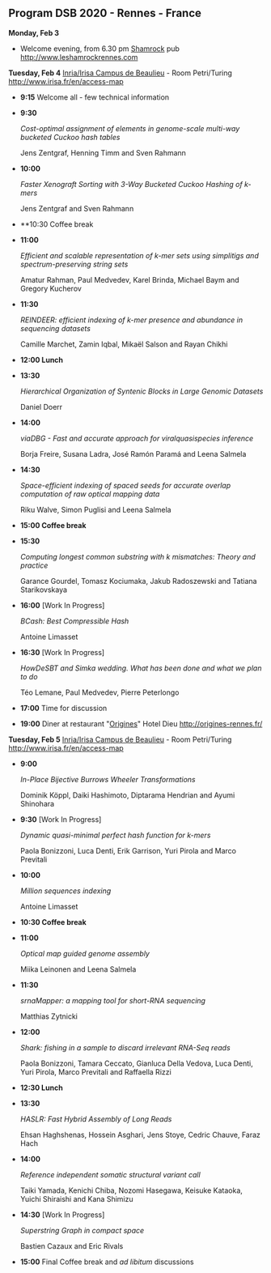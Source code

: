 ## Program DSB 2020 - Rennes - France

**Monday, Feb 3**

* Welcome evening, from 6.30 pm [Shamrock](http://www.leshamrockrennes.com) pub http://www.leshamrockrennes.com

**Tuesday, Feb 4** [Inria/Irisa Campus de Beaulieu](http://www.irisa.fr/en/access-map) - Room Petri/Turing http://www.irisa.fr/en/access-map

* **9:15** 
  Welcome all - few technical information
  
* **9:30** 
  
  *Cost-optimal assignment of elements in genome-scale multi-way bucketed Cuckoo hash tables*
  
  Jens Zentgraf, Henning Timm and Sven Rahmann
  
* **10:00**
  
  *Faster Xenograft Sorting with 3-Way Bucketed Cuckoo Hashing of k-mers*

  Jens Zentgraf and Sven Rahmann
  
* **10:30 Coffee break

* **11:00** 
  
  *Efficient and scalable representation of k-mer sets using simplitigs and spectrum-preserving string sets*
  
  Amatur Rahman, Paul Medvedev, Karel Brinda, Michael Baym and Gregory Kucherov
  
* **11:30**

  *REINDEER: efficient indexing of k-mer presence and abundance in sequencing datasets*

  Camille Marchet, Zamin Iqbal, Mikaël Salson and Rayan Chikhi

* **12:00 Lunch**

* **13:30**

  *Hierarchical Organization of Syntenic Blocks in Large Genomic Datasets*

  Daniel Doerr

* **14:00**

  *viaDBG - Fast and accurate approach for viralquasispecies inference*

  Borja Freire, Susana Ladra, José Ramón Paramá and Leena Salmela

* **14:30** 

  *Space-efficient indexing of spaced seeds for accurate overlap computation of raw optical mapping data*

  Riku Walve, Simon Puglisi and Leena Salmela

* **15:00 Coffee break**





* **15:30** 
  
  *Computing longest common substring with k mismatches: Theory and practice*

  Garance Gourdel, Tomasz Kociumaka, Jakub Radoszewski and Tatiana Starikovskaya
  
* **16:00** [Work In Progress]

  *BCash: Best Compressible Hash*

  Antoine Limasset

* **16:30** [Work In Progress] 
  
  *HowDeSBT and Simka wedding. What has been done and what we plan to do*

  Téo Lemane, Paul Medvedev, Pierre Peterlongo
  
* **17:00** Time for discussion

* **19:00** Diner at restaurant "[Origines](http://origines-rennes.fr/)" Hotel Dieu http://origines-rennes.fr/



**Tuesday, Feb 5** [Inria/Irisa Campus de Beaulieu](http://www.irisa.fr/en/access-map) - Room Petri/Turing http://www.irisa.fr/en/access-map

* **9:00**
  
  *In-Place Bijective Burrows Wheeler Transformations*

  Dominik Köppl, Daiki Hashimoto, Diptarama Hendrian and Ayumi Shinohara
  
* **9:30** [Work In Progress]

  *Dynamic quasi-minimal perfect hash function for k-mers*

  Paola Bonizzoni, Luca Denti, Erik Garrison, Yuri Pirola and Marco Previtali

* **10:00**

  *Million sequences indexing*

  Antoine Limasset

* **10:30 Coffee break** 

* **11:00**

  *Optical map guided genome assembly*

  Miika Leinonen and Leena Salmela

* **11:30**

  *srnaMapper: a mapping tool for short-RNA sequencing*

  Matthias Zytnicki

* **12:00**

  *Shark: fishing in a sample to discard irrelevant RNA-Seq reads*

  Paola Bonizzoni, Tamara Ceccato, Gianluca Della Vedova, Luca Denti, Yuri Pirola, Marco Previtali and Raffaella Rizzi

* **12:30 Lunch**

* **13:30**

  *HASLR: Fast Hybrid Assembly of Long Reads*

  Ehsan Haghshenas, Hossein Asghari, Jens Stoye, Cedric Chauve, Faraz Hach

* **14:00**

  *Reference independent somatic structural variant call*

  Taiki Yamada, Kenichi Chiba, Nozomi Hasegawa, Keisuke Kataoka, Yuichi Shiraishi and Kana Shimizu

* **14:30** [Work In Progress] 

  *Superstring Graph in compact space*

  Bastien Cazaux and Eric Rivals

* **15:00** Final Coffee break and *ad libitum* discussions